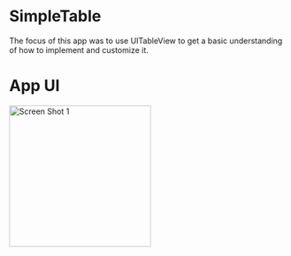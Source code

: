 # SimpleTable
The focus of this app was to use UITableView to get a basic understanding of how to implement and customize it.

# App UI
<img align="left" alt="Screen Shot 1" width="256px" src="https://user-images.githubusercontent.com/55524257/98967874-9a932a00-24d2-11eb-8d85-b1c2930afd31.png" />

